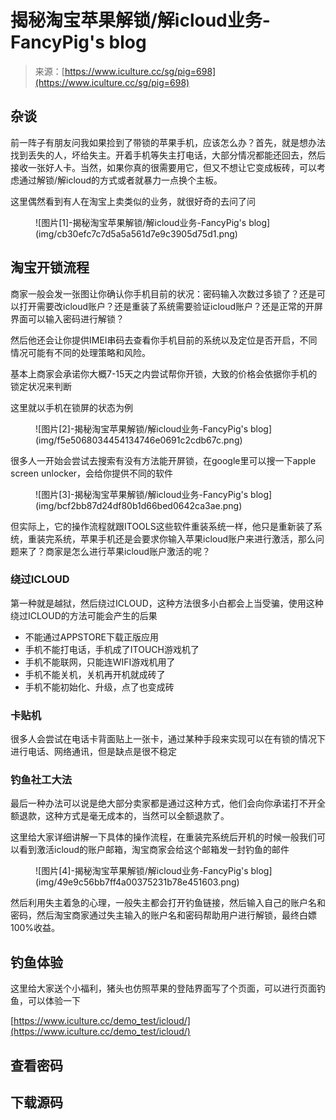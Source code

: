 <!--yml
category: 社会工程
date: 2022-11-10 10:30:16
-->

# 揭秘淘宝苹果解锁/解icloud业务-FancyPig's blog

> 来源：[https://www.iculture.cc/sg/pig=698](https://www.iculture.cc/sg/pig=698)

## 杂谈

前一阵子有朋友问我如果捡到了带锁的苹果手机，应该怎么办？首先，就是想办法找到丢失的人，坏给失主。开着手机等失主打电话，大部分情况都能还回去，然后接收一张好人卡。当然，如果你真的很需要用它，但又不想让它变成板砖，可以考虑通过解锁/解icloud的方式或者就暴力一点换个主板。

这里偶然看到有人在淘宝上卖类似的业务，就很好奇的去问了问

<figure class="wp-block-image size-large">![图片[1]-揭秘淘宝苹果解锁/解icloud业务-FancyPig's blog](img/cb30efc7c7d5a5a561d7e9c3905d75d1.png)</figure>

## 淘宝开锁流程

商家一般会发一张图让你确认你手机目前的状况：密码输入次数过多锁了？还是可以打开需要改icloud账户？还是重装了系统需要验证icloud账户？还是正常的开屏界面可以输入密码进行解锁？

然后他还会让你提供IMEI串码去查看你手机目前的系统以及定位是否开启，不同情况可能有不同的处理策略和风险。

基本上商家会承诺你大概7-15天之内尝试帮你开锁，大致的价格会依据你手机的锁定状况来判断

这里就以手机在锁屏的状态为例

<figure class="wp-block-image size-large">![图片[2]-揭秘淘宝苹果解锁/解icloud业务-FancyPig's blog](img/f5e5068034454134746e0691c2cdb67c.png)</figure>

很多人一开始会尝试去搜索有没有方法能开屏锁，在google里可以搜一下apple screen unlocker，会给你提供不同的软件

<figure class="wp-block-image size-large">![图片[3]-揭秘淘宝苹果解锁/解icloud业务-FancyPig's blog](img/bcf2bb87d24df80b1d66bed0642ca3ae.png)</figure>

但实际上，它的操作流程就跟ITOOLS这些软件重装系统一样，他只是重新装了系统，重装完系统，苹果手机还是会要求你输入苹果icloud账户来进行激活，那么问题来了？商家是怎么进行苹果icloud账户激活的呢？

### 绕过ICLOUD

第一种就是越狱，然后绕过ICLOUD，这种方法很多小白都会上当受骗，使用这种绕过ICLOUD的方法可能会产生的后果

*   不能通过APPSTORE下载正版应用
*   手机不能打电话，手机成了ITOUCH游戏机了
*   手机不能联网，只能连WIFI游戏机用了
*   手机不能关机，关机再开机就成砖了
*   手机不能初始化、升级，点了也变成砖

### 卡贴机

很多人会尝试在电话卡背面贴上一张卡，通过某种手段来实现可以在有锁的情况下进行电话、网络通讯，但是缺点是很不稳定

### 钓鱼社工大法

最后一种办法可以说是绝大部分卖家都是通过这种方式，他们会向你承诺打不开全额退款，这种方式是毫无成本的，当然可以全额退款了。

这里给大家详细讲解一下具体的操作流程，在重装完系统后开机的时候一般我们可以看到激活icloud的账户邮箱，淘宝商家会给这个邮箱发一封钓鱼的邮件

<figure class="wp-block-image size-large">![图片[4]-揭秘淘宝苹果解锁/解icloud业务-FancyPig's blog](img/49e9c56bb7ff4a00375231b78e451603.png)</figure>

然后利用失主着急的心理，一般失主都会打开钓鱼链接，然后输入自己的账户名和密码，然后淘宝商家通过失主输入的账户名和密码帮助用户进行解锁，最终白嫖100%收益。

## 钓鱼体验

这里给大家送个小福利，猪头也仿照苹果的登陆界面写了个页面，可以进行页面钓鱼，可以体验一下

[https://www.iculture.cc/demo_test/icloud/](https://www.iculture.cc/demo_test/icloud/)

## 查看密码

## 下载源码